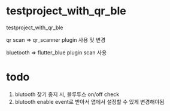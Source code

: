 # testproject_with_qr_ble

testproject_with_qr_ble

qr scan => qr_scanner plugin 사용 및 변경

bluetooth => flutter_blue plugin scan 사용

# todo
1. blutooth 찾기 중지 시, 블루투스 on/off check
2. blutooth enable event로 받아서 앱에서 설정할 수 있게 변경해야됨
